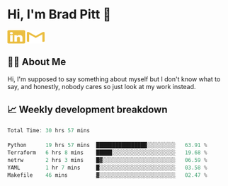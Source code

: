 # Hi, I'm Brad Pitt 👋


<a href="https://www.linkedin.com/in/mathias-mauraisin/" target="blank"><img align="center" src="./icons/linkedin.svg" alt="https://www.linkedin.com/in/mathias-mauraisin/" height="30" width="40" /></a>
<a href="mailto:mathias.mauraisin.pro@gmail.com" target="blank"><img align="center" src="./icons/gmail.svg" alt="redrew" height="30" width="40" /></a>




<!-- ![snap](images/Snap_dark.png?raw=true) -->
<!-- ![snap](images/Snap_dark_bg.png?raw=true) -->


<!-- [![My Skills](https://skillicons.dev/icons?i=c,cpp,html,css,js,ts,)](https://skillicons.dev) -->

## 🙋‍♂️&nbsp;About Me

Hi, I'm supposed to say something about myself but I don't know what to say, and honestly, nobody cares so just look at my work instead.

## 📈&nbsp;Weekly development breakdown

<!-- [![mamaurai's 42 stats](https://badge42.vercel.app/api/v2/cl1l4qz93000609l4yixitcl4/stats?cursusId=21&coalitionId=45)](https://github.com/JaeSeoKim/badge42) -->





<!--START_SECTION:waka-->

```rust
Total Time: 30 hrs 57 mins

Python      19 hrs 57 mins  ████████████████░░░░░░░░░   63.91 %
Terraform   6 hrs 8 mins    █████░░░░░░░░░░░░░░░░░░░░   19.68 %
netrw       2 hrs 3 mins    █▓░░░░░░░░░░░░░░░░░░░░░░░   06.59 %
YAML        1 hr 7 mins     █░░░░░░░░░░░░░░░░░░░░░░░░   03.58 %
Makefile    46 mins         ▓░░░░░░░░░░░░░░░░░░░░░░░░   02.47 %
```

<!--END_SECTION:waka-->


